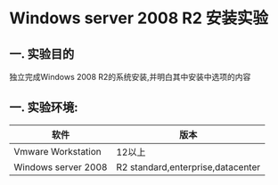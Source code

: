 # Windows server 2008 R2 安装实验

## 一. 实验目的
独立完成Windows 2008 R2的系统安装,并明白其中安装中选项的内容

## 一. 实验环境:

|软件|版本|
|----|----|
|Vmware Workstation| 12以上 |
|Windows server 2008| R2 standard,enterprise,datacenter|

